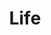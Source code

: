 ---
title: Life
description: Daily Life recording
image: "life.jpg"

# Badge style
style:
    background: "#2a9d8f"
    color: "#fff"
---